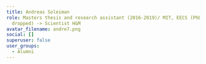 ```yaml
---
title: Andreas Soleiman
role: Masters thesis and research assistant (2016-2019)/ MIT, EECS (PhD,
  dropped) -> Scientist H&M
avatar_filename: andre7.png
social: []
superuser: false
user_groups:
  - Alumni
---
```


